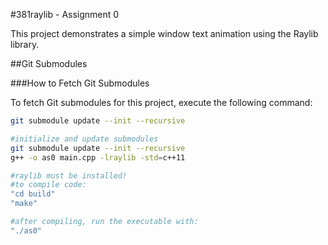 #381raylib - Assignment 0

This project demonstrates a simple window text animation using the Raylib library.

##Git Submodules

###How to Fetch Git Submodules

To fetch Git submodules for this project, execute the following command:

```bash
git submodule update --init --recursive

#initialize and update submodules
git submodule update --init --recursive
g++ -o as0 main.cpp -lraylib -std=c++11

#raylib must be installed!
#to compile code:
"cd build"
"make"

#after compiling, run the executable with:
"./as0"

